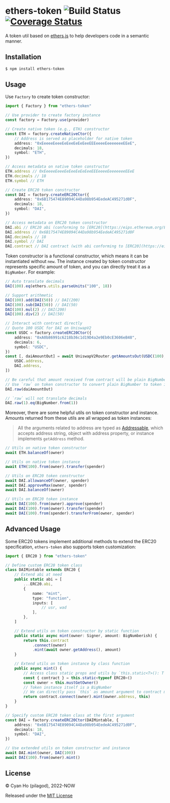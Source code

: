 # ethers-token ![Build Status](https://github.com/pilagod/ethers-token/actions/workflows/ci.yaml/badge.svg?branch=main) [![Coverage Status](https://coveralls.io/repos/github/pilagod/ethers-token/badge.svg?branch=main&kill_cache=1)](https://coveralls.io/github/pilagod/ethers-token?branch=main)

A token util based on [ethers.js](https://github.com/ethers-io/ethers.js) to help developers code in a semantic manner.

## Installation

```bash
$ npm install ethers-token
```

## Usage

Use `Factory` to create token constructor:

```typescript
import { Factory } from "ethers-token"

// Use provider to create factory instance
const factory = Factory.use(provider)

// Create native token (e.g., ETH) constructor
const ETH = factory.createNativeCtor({
    // Address is served as placeholder for native token
    address: "0xEeeeeEeeeEeEeeEeEeEeeEEEeeeeEeeeeeeeEEeE",
    decimals: 18,
    symbol: "ETH",
})

// Access metadata on native token constructor
ETH.address // 0xEeeeeEeeeEeEeeEeEeEeeEEEeeeeEeeeeeeeEEeE
ETH.decimals // 18
ETH.symbol // ETH

// Create ERC20 token constructor
const DAI = factory.createERC20Ctor({
    address: "0x6B175474E89094C44Da98b954EedeAC495271d0F",
    decimals: 18,
    symbol: "DAI",
})

// Access metadata on ERC20 token constructor
DAI.abi // ERC20 abi (conforming to [ERC20](https://eips.ethereum.org/EIPS/eip-20))
DAI.address // 0x6B175474E89094C44Da98b954EedeAC495271d0F
DAI.decimals // 18
DAI.symbol // DAI
DAI.contract // DAI contract (with abi conforming to [ERC20](https://eips.ethereum.org/EIPS/eip-20))
```

Token constructor is a functional constructor, which means it can be instantiated without `new`. The instance created by token constructor represents specific amount of token, and you can directly treat it as a `BigNumber`. For example:

```typescript
// Auto translate decimals
DAI(100).eq(ethers.utils.parseUnits("100", 18))

// Support arithmetic
DAI(100).add(DAI(50)) // DAI(200)
DAI(100).sub(DAI(50)) // DAI(50)
DAI(100).mul(2) // DAI(200)
DAI(100).div(2) // DAI(50)

// Interact with contract directly
// Quote 100 USDC for DAI on UniswapV2
const USDC = factory.createERC20Ctor({
    address: "0xA0b86991c6218b36c1d19D4a2e9Eb0cE3606eB48",
    decimals: 6,
    symbol: "USDC",
})
const [, daiAmountOut] = await UniswapV2Router.getAmountsOut(USDC(100), [
    USDC.address,
    DAI.address,
])

// Be careful that amount received from contract will be plain BigNumber
// Use `raw` on token constructor to convert plain BigNumber to token instance
DAI.raw(daiAmountOut)

// `raw` will not translate decimals
DAI.raw(1).eq(BigNumber.from(1))
```

Moreover, there are some helpful utils on token constructor and instance. Amounts returned from these utils are all wrapped as token instances:

> All the arguments related to address are typed as [Addressable](https://github.com/pilagod/ethers-token/blob/main/src/address.ts), which accepts address string, object with address property, or instance implements `getAddress` method.

```typescript
// Utils on native token constructor
await ETH.balanceOf(owner)

// Utils on native token instance
await ETH(100).from(owner).transfer(spender)

// Utils on ERC20 token constructor
await DAI.allowanceOf(owner, spender)
await DAI.approveMax(owner, spender)
await DAI.balanceOf(owner)

// Utils on ERC20 token instance
await DAI(100).from(owner).approve(spender)
await DAI(100).from(owner).transfer(spender)
await DAI(100).from(spender).transferFrom(owner, spender)
```

## Advanced Usage

Some ERC20 tokens implement additional methods to extend the ERC20 specification, `ethers-token` also supports token customization:

```typescript
import { ERC20 } from "ethers-token"

// Define custom ERC20 token class
class DAIMintable extends ERC20 {
    // Extend abi at need
    public static abi = [
        ...ERC20.abi,
        {
            name: "mint",
            type: "function",
            inputs: [
                // usr, wad
            ],
        },
    ]

    // Extend utils on token constructor by static function
    public static async mint(owner: Signer, amount: BigNumberish) {
        return this.contract
            .connect(owner)
            .mint(await owner.getAddress(), amount)
    }

    // Extend utils on token instance by class function
    public async mint() {
        // Access class static props and utils by `this.static<T>(): T`
        const { contract } = this.static<typeof ERC20>()
        const owner = this.mustGetOwner()
        // Token instance itself is a BigNumber
        // We can directly pass `this` as amount argument to contract method
        return contract.connect(owner).mint(owner.address, this)
    }
}

// Specify custom ERC20 token class at the first argument
const DAI = factory.createERC20Ctor(DAIMintable, {
    address: "0x6B175474E89094C44Da98b954EedeAC495271d0F",
    decimals: 18,
    symbol: "DAI",
})

// Use extended utils on token constructor and instance
await DAI.mint(owner, DAI(100))
await DAI(100).from(owner).mint()
```

## License

© Cyan Ho (pilagod), 2022-NOW

Released under the [MIT License](https://github.com/pilagod/ethers-token/blob/main/LICENSE)
